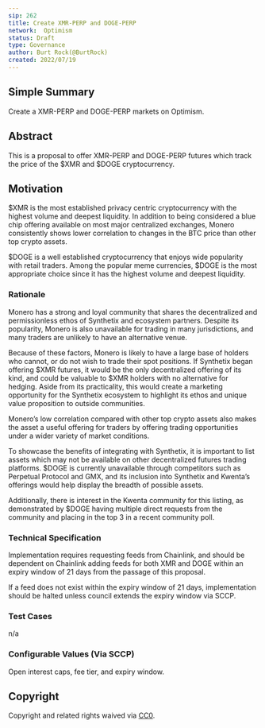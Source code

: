 ```yaml
---
sip: 262
title: Create XMR-PERP and DOGE-PERP
network:  Optimism
status: Draft
type: Governance
author: Burt Rock(@BurtRock)
created: 2022/07/19
---
```


## Simple Summary

Create a XMR-PERP and DOGE-PERP markets on Optimism.

## Abstract

This is a proposal to offer XMR-PERP and DOGE-PERP futures which track the price of the $XMR and $DOGE cryptocurrency.

## Motivation

$XMR is the most established privacy centric cryptocurrency with the highest volume and deepest liquidity. In addition to being considered a blue chip offering available on most major centralized exchanges, Monero consistently shows lower correlation to changes in the BTC price than other top crypto assets.

$DOGE is a well established cryptocurrency that enjoys wide popularity with retail traders. Among the popular meme currencies, $DOGE is the most appropriate choice since it has the highest volume and deepest liquidity.

### Rationale

Monero has a strong and loyal community that shares the decentralized and permissionless ethos of Synthetix and ecosystem partners. Despite its popularity, Monero is also unavailable for trading in many jurisdictions, and many traders are unlikely to have an alternative venue. 

Because of these factors, Monero is likely to have a large base of holders who cannot, or do not wish to trade their spot positions. If Synthetix began offering $XMR futures, it would be the only decentralized offering of its kind, and could be valuable to $XMR holders with no alternative for hedging. Aside from its practicality, this would create a marketing opportunity for the Synthetix ecosystem to highlight its ethos and unique value proposition to outside communities.

Monero’s low correlation compared with other top crypto assets also makes the asset a useful offering for traders by offering trading opportunities under a wider variety of market conditions.

To showcase the benefits of integrating with Synthetix, it is important to list assets which may not be available on other decentralized futures trading platforms. $DOGE is currently unavailable through competitors such as Perpetual Protocol and GMX, and its inclusion into Synthetix and Kwenta’s offerings would help display the breadth of possible assets.

Additionally, there is interest in the Kwenta community for this listing, as demonstrated by $DOGE having multiple direct requests from the community and placing in the top 3 in a recent community poll.

### Technical Specification

Implementation requires requesting feeds from Chainlink, and should be dependent on Chainlink adding feeds for both XMR and DOGE within an expiry window of 21 days from the passage of this proposal. 

If a feed does not exist within the expiry window of 21 days, implementation should be halted unless council extends the expiry window via SCCP. 

### Test Cases

n/a

### Configurable Values (Via SCCP)

Open interest caps, fee tier, and expiry window.


## Copyright

Copyright and related rights waived via [CC0](https://creativecommons.org/publicdomain/zero/1.0/).

